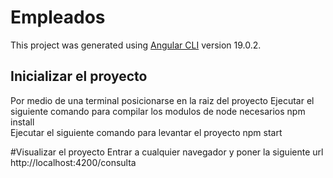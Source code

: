 # Empleados

This project was generated using [Angular CLI](https://github.com/angular/angular-cli) version 19.0.2.

## Inicializar el proyecto

Por medio de una terminal posicionarse en la raiz del proyecto
Ejecutar el siguiente comando para compilar los modulos de node necesarios 
npm install  
Ejecutar el siguiente comando para levantar el proyecto
npm start

#Visualizar el proyecto
Entrar a cualquier navegador y poner la siguiente url
http://localhost:4200/consulta